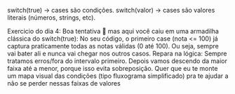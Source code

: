 switch(true) → cases são condições.
switch(valor) → cases são valores literais (números, strings, etc).

Exercicio do dia 4:
Boa tentativa 🚀 mas aqui você caiu em uma armadilha clássica do switch(true):
No seu código, o primeiro case (nota <= 100) já captura praticamente todas as notas válidas (0 até 100).
Ou seja, sempre vai bater ali e nunca vai chegar nos outros casos.
Repara na lógica:
Sempre tratamos erros/fora do intervalo primeiro.
Depois vamos descendo da maior faixa até a menor, porque isso evita sobreposição.
Quer que eu te monte um mapa visual das condições (tipo fluxograma simplificado) pra te ajudar a não se perder nessas faixas de valores
